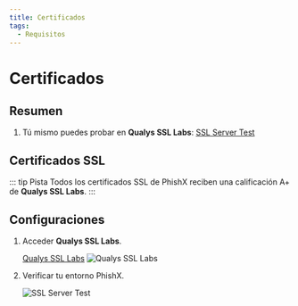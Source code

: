 ```yaml
---
title: Certificados
tags:
  - Requisitos
---
```


# Certificados

## Resumen

1. Tú mismo puedes probar en **Qualys SSL Labs**: [SSL Server Test](https://www.ssllabs.com/ssltest/)

## Certificados SSL

::: tip Pista
Todos los certificados SSL de PhishX reciben una calificación A+ de **Qualys SSL Labs**.
:::

## Configuraciones

1. Acceder **Qualys SSL Labs**.

   [Qualys SSL Labs](https://www.ssllabs.com/ssltest/)
   ![Qualys SSL Labs](https://cdn.phishx.io/phishx-docs/images/qualys_ssl_labs_01.webp)

2. Verificar tu entorno PhishX.

   ![SSL Server Test](https://cdn.phishx.io/phishx-docs/images/qualys_ssl_labs_02.webp)
